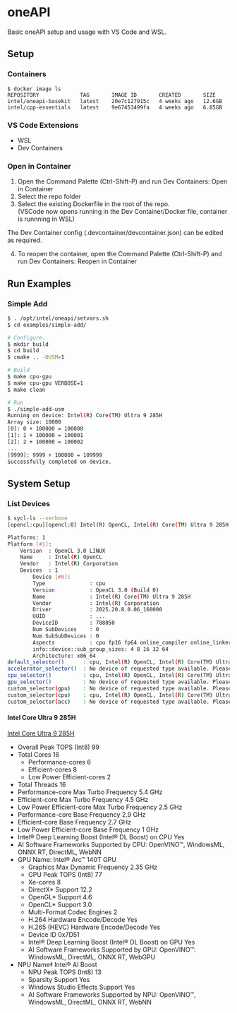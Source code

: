 # oneAPI
Basic oneAPI setup and usage with VS Code and WSL.


## Setup

### Containers

```
$ docker image ls
REPOSITORY             TAG       IMAGE ID       CREATED       SIZE
intel/oneapi-basekit   latest    20e7c127915c   4 weeks ago   12.6GB
intel/cpp-essentials   latest    9e67453499fa   4 weeks ago   6.85GB
```

### VS Code Extensions

* WSL
* Dev Containers



### Open in Container

1. Open the Command Palette (Ctrl-Shift-P) and run Dev Containers: Open in Container
2. Select the repo folder
3. Select the existing Dockerfile in the root of the repo.  
   (VSCode now opens running in the Dev Container/Docker file, container is runnning in WSL)

The Dev Container config (.devcontainer/devcontainer.json) can be edited as required.

4. To reopen the container, open the Command Palette (Ctrl-Shift-P) and run Dev Containers: Reopen in Container

## Run Examples

### Simple Add

```bash
$ . /opt/intel/oneapi/setvars.sh
$ cd examples/simple-add/

# Configure.
$ mkdir build
$ cd build
$ cmake .. -DUSM=1

# Build
$ make cpu-gpu
$ make cpu-gpu VERBOSE=1
$ make clean

# Run
$ ./simple-add-usm 
Running on device: Intel(R) Core(TM) Ultra 9 285H
Array size: 10000
[0]: 0 + 100000 = 100000
[1]: 1 + 100000 = 100001
[2]: 2 + 100000 = 100002
...
[9999]: 9999 + 100000 = 109999
Successfully completed on device. 
```


## System Setup


### List Devices

```bash
$ sycl-ls --verbose
[opencl:cpu][opencl:0] Intel(R) OpenCL, Intel(R) Core(TM) Ultra 9 285H OpenCL 3.0 (Build 0) [2025.20.8.0.06_160000]

Platforms: 1
Platform [#1]:
    Version  : OpenCL 3.0 LINUX
    Name     : Intel(R) OpenCL
    Vendor   : Intel(R) Corporation
    Devices  : 1
        Device [#0]:
        Type              : cpu
        Version           : OpenCL 3.0 (Build 0)
        Name              : Intel(R) Core(TM) Ultra 9 285H
        Vendor            : Intel(R) Corporation
        Driver            : 2025.20.8.0.06_160000
        UUID              : ...
        DeviceID          : 788050
        Num SubDevices    : 0
        Num SubSubDevices : 0
        Aspects           : cpu fp16 fp64 online_compiler online_linker queue_profiling usm_device_allocations usm_host_allocations usm_shared_allocations usm_system_allocations ext_intel_gpu_slices ext_intel_gpu_subslices_per_slice ext_intel_gpu_eu_count_per_subslice usm_atomic_host_allocations usm_atomic_shared_allocations atomic64 ext_intel_device_info_uuid ext_oneapi_srgb ext_oneapi_native_assert ext_intel_gpu_hw_threads_per_eu ext_oneapi_cuda_async_barrier ext_intel_device_id ext_intel_legacy_image ext_oneapi_ballot_group ext_oneapi_fixed_size_group ext_oneapi_opportunistic_group ext_oneapi_tangle_group ext_oneapi_limited_graph ext_oneapi_private_alloca ext_oneapi_atomic16 ext_oneapi_virtual_functions
        info::device::sub_group_sizes: 4 8 16 32 64
        Architecture: x86_64
default_selector()      : cpu, Intel(R) OpenCL, Intel(R) Core(TM) Ultra 9 285H OpenCL 3.0 (Build 0) [2025.20.8.0.06_160000]
accelerator_selector()  : No device of requested type available. Please chec...
cpu_selector()          : cpu, Intel(R) OpenCL, Intel(R) Core(TM) Ultra 9 285H OpenCL 3.0 (Build 0) [2025.20.8.0.06_160000]
gpu_selector()          : No device of requested type available. Please chec...
custom_selector(gpu)    : No device of requested type available. Please chec...
custom_selector(cpu)    : cpu, Intel(R) OpenCL, Intel(R) Core(TM) Ultra 9 285H OpenCL 3.0 (Build 0) [2025.20.8.0.06_160000]
custom_selector(acc)    : No device of requested type available. Please chec...
```

#### Intel Core Ultra 9 285H

[Intel Core Ultra 9 285H](https://www.intel.com/content/www/us/en/products/sku/241747/intel-core-ultra-9-processor-285h-24m-cache-up-to-5-40-ghz/specifications.html)

* Overall Peak TOPS (Int8) 99
* Total Cores 16
   * Performance-cores 6
   * Efficient-cores 8
   * Low Power Efficient-cores 2
* Total Threads 16
* Performance-core Max Turbo Frequency 5.4 GHz
* Efficient-core Max Turbo Frequency 4.5 GHz
* Low Power Efficient-core Max Turbo Frequency 2.5 GHz
* Performance-core Base Frequency 2.9 GHz
* Efficient-core Base Frequency 2.7 GHz
* Low Power Efficient-core Base Frequency 1 GHz
* Intel® Deep Learning Boost (Intel® DL Boost) on CPU Yes
* AI Software Frameworks Supported by CPU: OpenVINO™, WindowsML, ONNX RT, DirectML, WebNN
* GPU Name: Intel® Arc™ 140T GPU
   * Graphics Max Dynamic Frequency 2.35 GHz
   * GPU Peak TOPS (Int8) 77
   * Xe-cores 8
   * DirectX* Support 12.2
   * OpenGL* Support 4.6
   * OpenCL* Support 3.0
   * Multi-Format Codec Engines 2
   * H.264 Hardware Encode/Decode Yes
   * H.265 (HEVC) Hardware Encode/Decode Yes
   * Device ID 0x7D51
   * Intel® Deep Learning Boost (Intel® DL Boost) on GPU Yes
   * AI Software Frameworks Supported by GPU: OpenVINO™: WindowsML, DirectML, ONNX RT, WebGPU
* NPU Name‡ Intel® AI Boost
   * NPU Peak TOPS (Int8) 13
   * Sparsity Support Yes
   * Windows Studio Effects Support Yes
   * AI Software Frameworks Supported by NPU: OpenVINO™, WindowsML, DirectML, ONNX RT, WebNN
